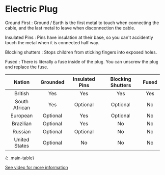 # Electric Plug

Ground First
: Ground / Earth is the first metal to touch when connecting the cable, and the last metal to leave when disconnection the cable.

Insulated Pins
: Pins have insulation at their base, so you can't accidently touch the metal when it is connected half way.

Blocking shutters
: Stops children from sticking fingers into exposed holes.

Fused
: There is literally a fuse inside of the plug. You can unscrew the plug and replace the fuse.

Nation | Grounded | Insulated Pins | Blocking Shutters | Fused
:---:|:---:|:---:|:---:|:---:
British | Yes | Yes | Yes | Yes
South African | Yes | Optional | Optional | No
European | Optional | Yes | Optional | No
Brazilian | Optional | Yes | No | No
Russian | Optional | Optional | No | No
United States | Optional | No | No | No
{: .main-table}

[See video for more information](https://www.youtube.com/watch?v=UEfP1OKKz_Q)

<style>
  table.main-table tbody tr:nth-child(1) td:nth-child(2) { background-color: rgb(153, 255, 153); }
  table.main-table tbody tr:nth-child(1) td:nth-child(3) { background-color: rgb(153, 255, 153); }
  table.main-table tbody tr:nth-child(1) td:nth-child(4) { background-color: rgb(153, 255, 153); }
  table.main-table tbody tr:nth-child(1) td:nth-child(5) { background-color: rgb(153, 255, 153); }
  table.main-table tbody tr:nth-child(2) td:nth-child(2) { background-color: rgb(153, 255, 153); }
  table.main-table tbody tr:nth-child(2) td:nth-child(5) { background-color: rgb(255, 153, 153); }
  table.main-table tbody tr:nth-child(3) td:nth-child(3) { background-color: rgb(153, 255, 153); }
  table.main-table tbody tr:nth-child(3) td:nth-child(5) { background-color: rgb(255, 153, 153); }
  table.main-table tbody tr:nth-child(4) td:nth-child(3) { background-color: rgb(153, 255, 153); }
  table.main-table tbody tr:nth-child(4) td:nth-child(4) { background-color: rgb(255, 153, 153); }
  table.main-table tbody tr:nth-child(4) td:nth-child(5) { background-color: rgb(255, 153, 153); }
  table.main-table tbody tr:nth-child(5) td:nth-child(4) { background-color: rgb(255, 153, 153); }
  table.main-table tbody tr:nth-child(5) td:nth-child(5) { background-color: rgb(255, 153, 153); }
  table.main-table tbody tr:nth-child(6) td:nth-child(3) { background-color: rgb(255, 153, 153); }
  table.main-table tbody tr:nth-child(6) td:nth-child(4) { background-color: rgb(255, 153, 153); }
  table.main-table tbody tr:nth-child(6) td:nth-child(5) { background-color: rgb(255, 153, 153); }
</style>
